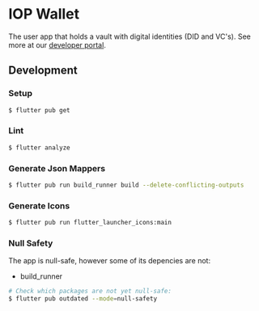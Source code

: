 # IOP Wallet

The user app that holds a vault with digital identities (DID and VC's). See more at our [developer portal](https://developer.iop.technology/).

## Development

### Setup

```bash
$ flutter pub get
```

### Lint

```bash
$ flutter analyze
```

### Generate Json Mappers

```bash
$ flutter pub run build_runner build --delete-conflicting-outputs
```

### Generate Icons

```bash
$ flutter pub run flutter_launcher_icons:main
```

### Null Safety

The app is null-safe, however some of its depencies are not:
- build_runner

```bash
# Check which packages are not yet null-safe:
$ flutter pub outdated --mode=null-safety
```